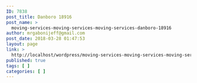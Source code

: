 ```yaml
---
ID: 7838
post_title: Danboro 18916
post_name: >
  moving-services-moving-services-moving-services-danboro-18916
author: mrgabonijeff@gmail.com
post_date: 2018-03-28 01:47:53
layout: page
link: >
  http://localhost/wordpress/moving-services-moving-services-moving-services-danboro-18916/
published: true
tags: [ ]
categories: [ ]
---
```

